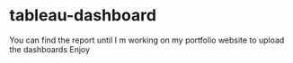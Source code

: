 # tableau-dashboard
You can find the report until I m working on my portfolio website to upload the dashboards
Enjoy 
